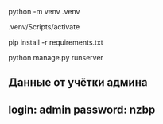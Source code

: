 python -m venv .venv

.venv/Scripts/activate

pip install -r requirements.txt

python manage.py runserver

Данные от учётки админа
--------------
login: admin
password: nzbp
--------------

